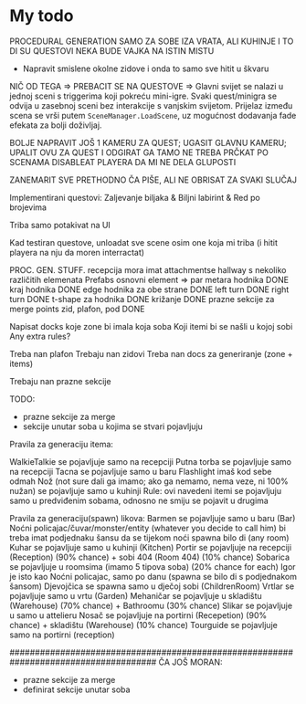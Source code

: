# My todo
PROCEDURAL GENERATION SAMO ZA SOBE IZA VRATA, ALI KUHINJE I TO DI SU QUESTOVI NEKA BUDE VAJKA NA ISTIN MISTU
- Napravit smislene okolne zidove i onda to samo sve hitit u škvaru  


NIČ OD TEGA => PREBACIT SE NA QUESTOVE => Glavni svijet se nalazi u jednoj sceni s triggerima koji pokreću mini-igre. Svaki quest/minigra se odvija u zasebnoj sceni bez interakcije s vanjskim svijetom. Prijelaz između scena se vrši putem `SceneManager.LoadScene`, uz mogućnost dodavanja fade efekata za bolji doživljaj.


BOLJE NAPRAVIT JOŠ 1 KAMERU ZA QUEST; UGASIT GLAVNU KAMERU; UPALIT OVU ZA QUEST I ODGIRAT GA TAMO
NE TREBA PRČKAT PO SCENAMA
DISABLEAT PLAYERA DA MI NE DELA GLUPOSTI 




ZANEMARIT SVE PRETHODNO ČA PIŠE, ALI NE OBRISAT ZA SVAKI SLUČAJ

Implementirani questovi: Zaljevanje biljaka & Biljni labirint & Red po brojevima

Triba samo potakivat na UI

Kad testiran questove, unloadat sve scene osim one koja mi triba (i hitit playera na nju da moren interractat)



PROC. GEN. STUFF.
recepcija mora imat attachmentse
hallway s nekoliko različitih elemenata
Prefabs
	osnovni element => par metara hodnika DONE
	kraj hodnika DONE 
	edge hodnika za obe strane DONE
	left turn DONE
	right turn DONE 
	t-shape za hodnika DONE
	križanje DONE 
	prazne sekcije za merge points
	zid, plafon, pod DONE

	
Napisat docks koje zone bi imala koja soba 
Koji itemi bi se našli u kojoj sobi
Any extra rules?

Treba nan plafon
Trebaju nan zidovi
Treba nan docs za generiranje (zone + items)

Trebaju nan prazne sekcije


TODO:
- prazne sekcije za merge
- sekcije unutar soba u kojima se stvari pojavljuju

Pravila za generaciju itema:

WalkieTalkie se pojavljuje samo na recepciji
Putna torba se pojavljuje samo na recepciji
Tacna se pojavljuje samo u baru
Flashlight imaš kod sebe odmah
Nož (not sure dali ga imamo; ako ga nemamo, nema veze, ni 100% nužan) se pojavljuje samo u kuhinji
Rule: ovi navedeni itemi se pojavljuju samo u predviđenim sobama, odnosno ne smiju se pojavit u drugima

Pravila za generaciju(spawn) likova:
Barmen se pojavljuje samo u baru (Bar)
Noćni policajac/čuvar/monster/entity (whatever you decide to call him) bi treba imat podjednaku šansu da se tijekom noći spawna bilo di (any room)
Kuhar se pojavljuje samo u kuhinji (Kitchen)
Portir se pojavljuje na recepciji (Reception) (90% chance) + sobi 404 (Room 404) (10% chance)
Sobarica se pojavljuje u roomsima (imamo 5 tipova soba) (20% chance for each)
Igor je isto kao Noćni policajac, samo po danu (spawna se bilo di s podjednakom šansom)
Djevojčica se spawna samo u dječoj sobi (ChildrenRoom)
Vrtlar se pojavljuje samo u vrtu (Garden)
Mehaničar se pojavljuje u skladištu (Warehouse) (70% chance) + Bathroomu (30% chance)
Slikar se pojavljuje u samo u attelieru
Nosač se pojavljuje na portirni (Recepetion) (90% chance) + skladištu (Warehouse) (10% chance)
Tourguide se pojavljuje samo na portirni (reception)

#####################################################################################
ČA JOŠ MORAN:
- prazne sekcije za merge
- definirat sekcije unutar soba




